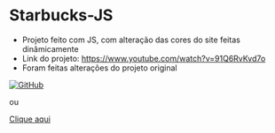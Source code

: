 # Starbucks-JS

* Projeto feito com JS, com alteração das cores do site feitas dinâmicamente
* Link do projeto: https://www.youtube.com/watch?v=91Q6RvKvd7o
* Foram feitas alterações do projeto original

[![GitHub](https://img.shields.io/badge/GitHub-100000?style=for-the-badge&logo=github&logoColor=white)](https://henriquefurtado-dev.github.io/Starbucks-JS/)

ou 

[Clique aqui](https://henriquefurtado-dev.github.io/Starbucks-JS//)
